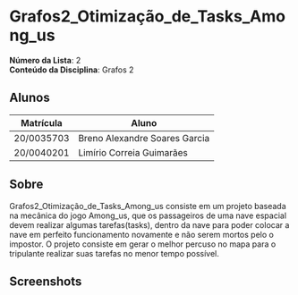 # Grafos2_Otimização_de_Tasks_Among_us
**Número da Lista**: 2<br>
**Conteúdo da Disciplina**: Grafos 2<br>

## **Alunos**
|Matrícula | Aluno |
| -- | -- |
| 20/0035703  |  Breno Alexandre Soares Garcia |
| 20/0040201  |  Limírio Correia Guimarães |

## **Sobre**
Grafos2_Otimização_de_Tasks_Among_us consiste em um projeto baseada na mecânica do jogo Among_us, que os passageiros de uma nave espacial devem realizar algumas tarefas(tasks), dentro da nave para poder colocar a nave em perfeito funcionamento novamente e não serem mortos pelo o impostor. O projeto consiste em gerar o melhor percuso no mapa para o tripulante realizar suas tarefas no menor tempo possível.

## **Screenshots**
